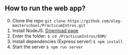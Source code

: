 ## How to run the web app?

0. Clone the repo `git clone https://github.com/oleg-masterschool/PracticumIntros.git`
1. Install NodeJS. [Download page](https://nodejs.org/en/download/)
2. Enter the folder: `$ cd /PracticumIntros/DOM/`
3. Install dependencies (Express server) `$ npm install`
4. Start the server `$ npm run server`